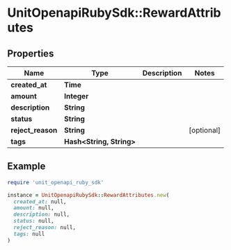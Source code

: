 # UnitOpenapiRubySdk::RewardAttributes

## Properties

| Name | Type | Description | Notes |
| ---- | ---- | ----------- | ----- |
| **created_at** | **Time** |  |  |
| **amount** | **Integer** |  |  |
| **description** | **String** |  |  |
| **status** | **String** |  |  |
| **reject_reason** | **String** |  | [optional] |
| **tags** | **Hash&lt;String, String&gt;** |  |  |

## Example

```ruby
require 'unit_openapi_ruby_sdk'

instance = UnitOpenapiRubySdk::RewardAttributes.new(
  created_at: null,
  amount: null,
  description: null,
  status: null,
  reject_reason: null,
  tags: null
)
```

